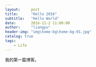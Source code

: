 ```yaml
---
layout:     post
title:      "Hello 2016"
subtitle:   "Hello World"
date:       2016-11-2 11:00:00
author:     "liangyu"
header-img: "img\home-bg\home-bg-01.jpg"
catalog: true
tags:
    - Life
---
```

我的第一篇博客。




